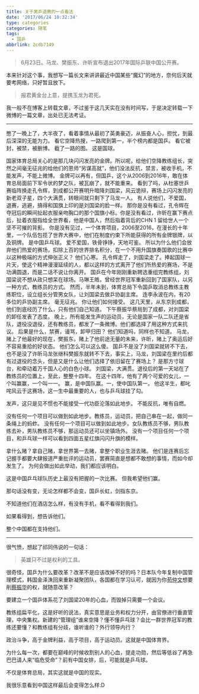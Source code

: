 ```yaml
---
title: 关于男乒退赛的一点看法
date: '2017/06/24 10:32:34'
type: categories
categories: 随笔
tags:
  - 国乒
abbrlink: 2cdb7149
---
```


> 6月23日。马龙、樊振东、许昕宣布退出2017年国际乒联中国公开赛。

本来针对这个事，我想写一篇长文来讲讲最近中国某些“魔幻”的地方，奈何后天就要考网络，只好暂且放下。

<blockquote class="blockquote-center">报君黄金台上意，提携玉龙为君死。</blockquote>

我一般不在博客上转载文章，不过鉴于这几天实在没有时间写，于是决定转载一下微博的一篇文章，出处已无法考证。

<!-- more -->

---

憋了一晚上了，大半夜了，看着事情从最初了英勇豪迈，从振奋人心，担忧，到最后深深的无能为力。
看它空降热搜，一路爬到第一，半个榜内都是国乒。
看它被封，被禁，被删博。
截了一路的图。
这是国球。

国家体育总局关心的是那几块闪闪发亮的金牌。所以呢，给他们空降教练组长，突然之间毫无征兆的给他们的恩师“另谋高就”，他们没法反抗，禁言，被收手机，不能发声，不能上微博。
金牌可以再有，但国乒，这个从2006到2016年，敢在体育总局面前下军令状的梦之队，被瓦崩了，就不能重来。
看到了吗，从杜塞世乒赛临阵换走孔令辉，到成都公开赛明升暗降刘国梁，风云诡辩，赛场上闪闪发亮的新老双子星，四个大满贯，转眼间就只剩下了马龙一人。
有人说他们，不爱国，退赛，逃避，搞得和国旗上印的是刘国梁的脸一样。
那你是没有看过，孔令辉在夺冠后的瞬间扯起衣服亲吻胸口的那个国旗小标。你是没有看过，许昕在赢下赛点后，扯着衣服指给全世界看，他是中国人，然后指着背后的CHN 1 留给世人一个坚不可摧的背影。
你是没有见过，一个体育项目，2006至2016，在漫长的十年里，一个队伍包揽了世界大赛中，他们在制度约束下所能获得的所有金牌银牌，以及铜牌。
是中国乒乓球。
爱不爱国，铁骨铮铮，天地可鉴。
所以为什么他们会放弃他们热爱的赛场，扣除上百的世界排名积分，在一个不用升国旗奏国歌的比赛中以这种极端的方式伸张正义？
他们心寒。
孔令辉走了，刘国梁走了。捧起国球一片天，使这个精神漫漫延续的人，都以这样的方式离开了他们所热爱的赛场，不是功满圆退，而是二话不说让你离开。
国乒在今年刚刚重新聘选重组完教练组，刘国梁说不想从政只想呆在球场。马琳王皓，曾经世界冠军重新回到了国家队，以另一种方式，教练员的方式。
然而，半年未到，体育总局下令国乒取消总教练主教练职位，设立组长分管男女队，让刘国梁去做乒协副主席。
连李永波在内，有20多位的乒协副主席。
毫无征兆。
你让他们如何接受。
这几天里，从东京到成都，他们到底经历了什么，只有他们自己知道。
下午蔡振华蔡局到了成都，对刘国梁的卸任发表了态度。
晚上，所有能发生声的运动员，无论是国家一队二队还是省队，退役没退役，还有教练员，都发了一条微博。他们都选择了用这种方式来抗议。
后果是什么，禁赛，谩骂，卸甲归田？
他们知道吗，同样也不知道。
马龙，赌上了他最好的现在，樊振东，赌上了他前途无量的未来，许昕，赌上了奥运后好不容易重拾的好状态。
他们怎么可以这么傻。
国乒不是没了刘国梁就转不下去，也不是没了许昕马龙张继科樊振东就转不下去，事实上，马龙，刘国梁在里约后都有过退役的念头，但是又是什么让他们选择了依旧留在了赛场上？
是那方寸球台，和牵动着万千国人心的白色小球。
刘国梁，大满贯。退役后的第一天站在了教练员的位置上，至此，整整十四年。
在这十四年，他有了两个可爱的女儿，一个叫赢赢，一个叫一一。
赢，是中国队赢。一，使中国队第一。
他这半生，都叱咤风云于这赛场，这一生中最重要的人，也与乒乓球挂了勾。

发声，这只是见不惯也不能接受一代功臣沦落如此地步。
不能反抗，唯有自燃。

没有任何一个项目可以做到如此地步。教练员，运动员，把自己串在一起，做同一条绳上的蚂蚱。
没有任何一个项目可以做到如此地步。女队教练员不够，男队教练去补，男队教练员不够，那运动员还可以坐镇场外。
没有一个项目任何一个项目，和乒乓球一样可以看到四面五星红旗闪闪升旗的模样。

拿什么赌？拿自己赌，拿世界第一去赌，拿整个职业生涯去赌。
他们是连赛后忘记握手都要大肆报道严重批评的运动员，罢赛简直是想都不敢想的事情，而如今却发生了。
为何会做出如此举动，我们都应该明白。

这是中国乒乓球队历史上最没有把握的一次比赛。
但我希望他们赢。

那句话没有变，无论怎样都不会变，国乒长虹，剑指东京。

不知道他们在酒店怎么样，有没有手机，看不看得到我们。

如果看得到，想告诉他们。

整个中国都在支持他们。

---

很气愤，想起了祁同伟说的一句话：

> 英雄只不过是权利的工具。

很奇怪，国乒为什么要改革？改革不是应该改掉不好的吗？日本队今年复制中国管理模式，韩国金泽洙回来重新凝聚团队，各国都在学习认可，就因为你[苟仲文](https://zh.wikipedia.org/wiki/%E8%8B%9F%E4%BB%B2%E6%96%87)想要削[蔡振华](https://zh.wikipedia.org/wiki/%E8%94%A1%E6%8C%AF%E5%8D%8E)的权，就随意改革？

要建立一个国乒体系花了刘国梁20年的心血，而毁掉只需要一个会议。

教练组扁平化，这是好听的说法，真实意思是业务和权力分开，由官僚进行垂直管理，中央集权。新建的“管理组”谁来空降？懂不懂乒乓球？会比一群世界冠军的教练还要懂？和教练组有分歧，谁听谁的？外行领导内行？

政治斗争，高于金牌利益，高于项目，高于运动员。这就是中国体育界。

为什么每一次，都要在巅峰的时候收割别人的心血，提走功勋，然后等低谷了再急巴巴请人来“临危受命”？前有中国女排，后，可能就是乒乓球。

不仅是体育总局，其实这就是中国的现实。

我很乐意看到中国这样最后会变得怎么样:D